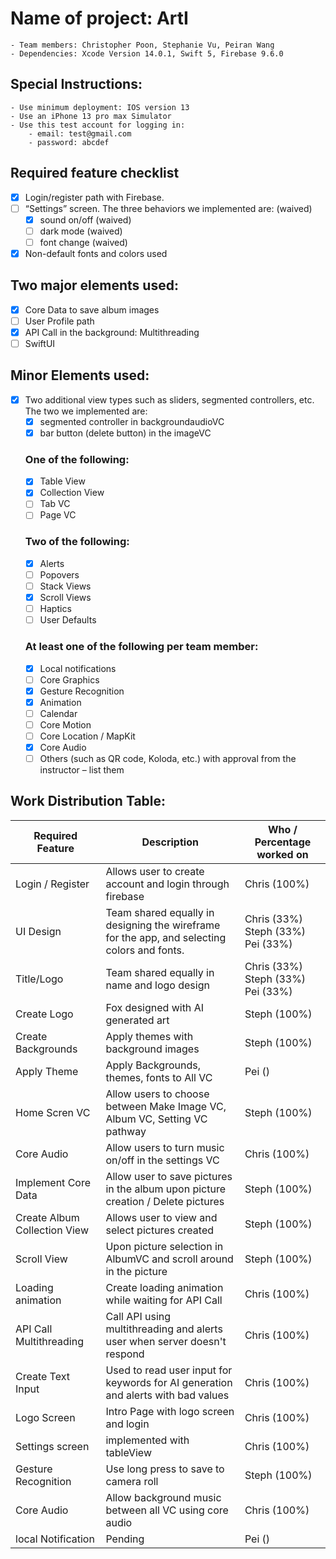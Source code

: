# **Name of project: ArtI**
    - Team members: Christopher Poon, Stephanie Vu, Peiran Wang
    - Dependencies: Xcode Version 14.0.1, Swift 5, Firebase 9.6.0

## **Special Instructions:**
    - Use minimum deployment: IOS version 13
    - Use an iPhone 13 pro max Simulator
    - Use this test account for logging in:
        - email: test@gmail.com
        - password: abcdef

## **Required feature checklist**
- [x] Login/register path with Firebase.
- [ ] “Settings” screen. The three behaviors we implemented are: (waived)
    - [x] sound on/off (waived)
    - [ ] dark mode (waived)
    - [ ] font change (waived)
- [x] Non-default fonts and colors used

## **Two major elements used:**
- [x] Core Data to save album images 
- [ ] User Profile path
- [x] API Call in the background: Multithreading
- [ ] SwiftUI

## **Minor Elements used:**
- [x] Two additional view types such as sliders, segmented controllers, etc. The two we implemented are: 
    - [x] segmented controller in backgroundaudioVC 
    - [x] bar button (delete button) in the imageVC
    ### **One of the following:**
    - [x] Table View
    - [x] Collection View
    - [ ] Tab VC
    - [ ] Page VC

    ### **Two of the following:**
    - [x] Alerts
    - [ ] Popovers
    - [ ] Stack Views
    - [x] Scroll Views
    - [ ] Haptics
    - [ ] User Defaults

    ### **At least one of the following per team member:**
    - [x] Local notifications
    - [ ] Core Graphics
    - [x] Gesture Recognition
    - [x] Animation
    - [ ] Calendar
    - [ ] Core Motion
    - [ ] Core Location / MapKit
    - [x] Core Audio
    - [ ] Others (such as QR code, Koloda, etc.) with approval from the instructor – list them

## **Work Distribution Table:**
| Required Feature    | Description                                                                                       | Who / Percentage worked on         |
| ------------------- | --------------------------------------------------------------------------------------------------| -----------------------------------|
| Login / Register    | Allows user to create account and login through firebase                                          | Chris (100%)                       |
| UI Design           | Team shared equally in designing the wireframe for the app, and selecting colors and fonts.       | Chris (33%) Steph (33%) Pei (33%)  |
| Title/Logo          | Team shared equally in name and logo design                                                       | Chris (33%) Steph (33%) Pei (33%)  |
| Create Logo         | Fox designed with AI generated art                                                                | Steph (100%)                       |
| Create Backgrounds  | Apply themes with background images                                                               | Steph (100%)                       |
| Apply Theme         | Apply Backgrounds, themes, fonts  to All VC                                                       | Pei   ()                           |
| Home Scren VC       | Allow users to choose between Make Image VC, Album VC, Setting VC pathway                         | Steph (100%)                       |
| Core Audio          | Allow users to turn music on/off in the settings VC                                               | Chris (100%)                       |
| Implement Core Data | Allow user to save pictures in the album upon picture creation / Delete pictures                  | Steph (100%)                       |
| Create Album Collection View | Allows user to view and select pictures created                                          | Steph (100%)                       |
| Scroll View         | Upon picture selection in AlbumVC and scroll around in the picture                                | Steph (100%)                       |
| Loading animation   | Create loading animation while waiting for API Call                                               | Chris (100%)                       |
| API Call Multithreading | Call API using multithreading and alerts user when server doesn't respond                     | Chris (100%)                       |
| Create Text Input   | Used to read user input for keywords for AI generation and alerts with bad values                 | Chris (100%)                       |
| Logo Screen         | Intro Page with logo screen and login                                                             | Chris (100%)                       |
| Settings screen     | implemented with tableView                                                                        | Chris (100%)                       |
| Gesture Recognition | Use long press to save to camera roll                                                             | Steph (100%)                       |
| Core Audio          | Allow background music between all VC using core audio                                            | Chris (100%)                       |
| local Notification  | Pending                                                                                           | Pei   ()                           |

